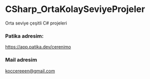 # **CSharp_OrtaKolaySeviyeProjeler**
Orta seviye çeşitli C# projeleri

### Patika adresim:
https://app.patika.dev/cerenimo

### Mail adresim
koccereeen@gmail.com
